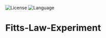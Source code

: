 ![License](https://img.shields.io/badge/license-Apache_2.0-red.svg)
![Language](https://img.shields.io/badge/language-Java%20-yellow.svg)

# Fitts-Law-Experiment
